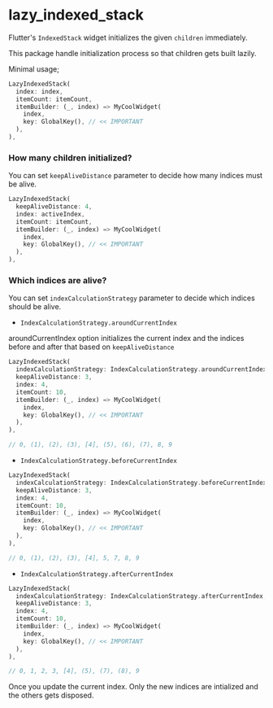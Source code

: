 # lazy_indexed_stack
 
Flutter's `IndexedStack` widget initializes the given `children` immediately.

This package handle initialization process so that children gets built lazily.

Minimal usage;

```dart
LazyIndexedStack(
  index: index,
  itemCount: itemCount,
  itemBuilder: (_, index) => MyCoolWidget(
    index,
    key: GlobalKey(), // << IMPORTANT
  ),
),
```

### How many children initialized?

You can set `keepAliveDistance` parameter to decide how many indices must be alive.

```dart
LazyIndexedStack(
  keepAliveDistance: 4,
  index: activeIndex,
  itemCount: itemCount,
  itemBuilder: (_, index) => MyCoolWidget(
    index,
    key: GlobalKey(), // << IMPORTANT
  ),
),
```

### Which indices are alive?

You can set `indexCalculationStrategy` parameter to decide which indices should be alive.

- `IndexCalculationStrategy.aroundCurrentIndex`

aroundCurrentIndex option initializes the current index and the indices before and after that based on `keepAliveDistance`

```dart
LazyIndexedStack(
  indexCalculationStrategy: IndexCalculationStrategy.aroundCurrentIndex,
  keepAliveDistance: 3,
  index: 4,
  itemCount: 10,
  itemBuilder: (_, index) => MyCoolWidget(
    index,
    key: GlobalKey(), // << IMPORTANT
  ),
),

// 0, (1), (2), (3), [4], (5), (6), (7), 8, 9
```

- `IndexCalculationStrategy.beforeCurrentIndex`

```dart
LazyIndexedStack(
  indexCalculationStrategy: IndexCalculationStrategy.beforeCurrentIndex,
  keepAliveDistance: 3,
  index: 4,
  itemCount: 10,
  itemBuilder: (_, index) => MyCoolWidget(
    index,
    key: GlobalKey(), // << IMPORTANT
  ),
),

// 0, (1), (2), (3), [4], 5, 7, 8, 9
```

- `IndexCalculationStrategy.afterCurrentIndex`

```dart
LazyIndexedStack(
  indexCalculationStrategy: IndexCalculationStrategy.afterCurrentIndex,
  keepAliveDistance: 3,
  index: 4,
  itemCount: 10,
  itemBuilder: (_, index) => MyCoolWidget(
    index,
    key: GlobalKey(), // << IMPORTANT
  ),
),

// 0, 1, 2, 3, [4], (5), (7), (8), 9
```

Once you update the current index. Only the new indices are intialized and the others gets disposed.